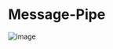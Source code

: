 # Message-Pipe

![image](https://github.com/user-attachments/assets/33056d04-9965-4d2c-8801-3335cfa3ff65)
